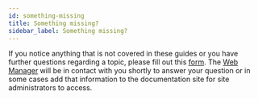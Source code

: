 ```yaml
---
id: something-missing
title: Something missing?
sidebar_label: Something missing?
---
```


If you notice anything that is not covered in these guides or you have further questions regarding a topic, please fill out this [form](https://www.engr.uky.edu/). The [Web Manager](mailto:scott.may14@uky.edu) will be in contact with you shortly to answer your question or in some cases add that information to the documentation site for site administrators to access.
